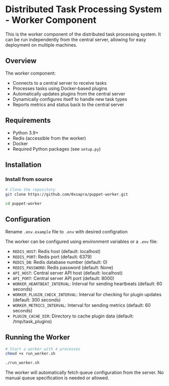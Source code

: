 # Distributed Task Processing System - Worker Component

This is the worker component of the distributed task processing system. It can be run independently from the central server, allowing for easy deployment on multiple machines.

## Overview

The worker component:

- Connects to a central server to receive tasks
- Processes tasks using Docker-based plugins
- Automatically updates plugins from the central server
- Dynamically configures itself to handle new task types
- Reports metrics and status back to the central server

## Requirements

- Python 3.9+
- Redis (accessible from the worker)
- Docker
- Required Python packages (see `setup.py`)

## Installation

### Install from source

```bash
# Clone the repository
git clone https://github.com/0xsapra/puppet-worker.git

cd puppet-worker
```


## Configuration

Rename `.env.example` file to `.env` with desired configration

The worker can be configured using environment variables or a `.env` file:

- `REDIS_HOST`: Redis host (default: localhost)
- `REDIS_PORT`: Redis port (default: 6379)
- `REDIS_DB`: Redis database number (default: 0)
- `REDIS_PASSWORD`: Redis password (default: None)
- `API_HOST`: Central server API host (default: localhost)
- `API_PORT`: Central server API port (default: 8000)
- `WORKER_HEARTBEAT_INTERVAL`: Interval for sending heartbeats (default: 60 seconds)
- `WORKER_PLUGIN_CHECK_INTERVAL`: Interval for checking for plugin updates (default: 300 seconds)
- `WORKER_METRICS_INTERVAL`: Interval for sending metrics (default: 60 seconds)
- `PLUGIN_CACHE_DIR`: Directory to cache plugin data (default: /tmp/task_plugins)

## Running the Worker

```bash
# Start a worker with 4 processes
chmod +x run_worker.sh

./run_worker.sh
```

The worker will automatically fetch queue configuration from the server. No manual queue specification is needed or allowed.

